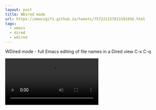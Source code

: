 ```yaml
---
layout: post
title: WDired mode
url: https://emacsgifs.github.io/tweets/757221157011501056.html
tags:
  - emacs
  - dired
  - wdired
---
```


WDired mode - full Emacs editing of file names in a Dired view C-x C-q

<video controls autoplay>
  <source src="/public/videos/757221157011501056.mp4" type="video/mp4">
  Sorry your browser does not support the video tag, maybe time to upgrade?
</video>
